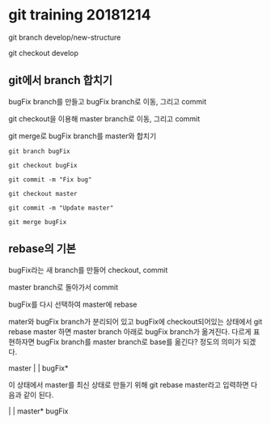 # git training 20181214

git branch develop/new-structure

git checkout develop

## git에서 branch 합치기

bugFix branch를 만들고 bugFix branch로 이동, 그리고 commit

git checkout을 이용해 master branch로 이동, 그리고 commit

git merge로 bugFix branch를 master와 합치기

```git
git branch bugFix

git checkout bugFix

git commit -m "Fix bug"

git checkout master

git commit -m "Update master"

git merge bugFix
```

## rebase의 기본

bugFix라는 새 branch를 만들어 checkout, commit

master branch로 돌아가서 commit

bugFix를 다시 선택하여 master에 rebase

mater와 bugFix branch가 분리되어 있고 bugFix에 checkout되어있는 상태에서 git rebase master 하면 master branch 아래로 bugFix branch가 옮겨진다.
다르게 표현하자면 bugFix branch를 master branch로 base를 옮긴다? 정도의 의미가 되겠다.

master
|
|
bugFix*

이 상태에서 master를 최신 상태로 만들기 위해 git rebase master라고 입력하면 다음과 같이 된다.

|
|
master*
bugFix
